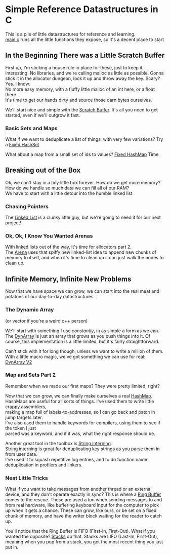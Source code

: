 # Simple Reference Datastructures in C

This is a pile of little datastructures for reference and learning.  
[main.c](main.c) runs all the little functions they expose, so it's a decent place to start

## In the Beginning There was a Little Scratch Buffer

First up, I'm sticking a house rule in place for these, just to keep it interesting.
No libraries, and we're calling malloc as little as possible.
Gonna stick it in the allocator dungeon, lock it up and throw away the key. Scary? Yes. I know.  
No more easy memory, with a fluffy little malloc of an int here, or a float there.  
It's time to get our hands dirty and source those darn bytes ourselves.

We'll start nice and simple with the [Scratch Buffer](allocators/scratch.h).
It's all you need to get started, even if we'll outgrow it fast.

### Basic Sets and Maps
What if we want to deduplicate a list of things, with very few variations?
Try a [Fixed HashSet](maps/fixed_set.h)

What about a map from a small set of ids to values?
[Fixed HashMap](maps/fixed_map.h) Time


## Breaking out of the Box
Ok, we can't stay in a tiny little box forever. How do we get more memory?  
How do we handle so much data we can fill all of our RAM?  
We have to start with a little detour into the humble linked list.  

### Chasing Pointers
The [Linked List](lists/simple_linked_list.h) is a clunky little guy, but we're going to need it for our next project!

### Ok, Ok, I Know You Wanted Arenas
With linked lists out of the way, it's time for allocators part 2.  
The [Arena](allocators/arena.h) uses that spiffy new linked-list idea to append new chunks of memory to itself,
and when it's time to clean up it can just walk the nodes to clean up.

## Infinite Memory, Infinite New Problems
Now that we have space we can grow, we can start into the real meat and potatoes of our day-to-day datastructures.

### The Dynamic Array
(or vector if you're a weird c++ person)

We'll start with something I use *constantly*, in as simple a form as we can.
The [DynArray](lists/simple_dynarray.h) is just an array that grows as you push things into it.
Of course, this implementation is a little limited, but it's fairly straightforward.

Can't stick with it for long though, unless we want to write a million of them.
With a little macro magic, we've got something we can use for real: [DynArray V2](lists/dynarray.h)

### Map and Sets Part 2

Remember when we made our first maps? They were pretty limited, right?  

Now that we can grow, we can finally make ourselves a real [HashMap](maps/growing_map.h).  
HashMaps are useful for all sorts of things. I've used them to write little crappy assemblers,  
making a map full of labels-to-addresses, so I can go back and patch in jump targets later.  
I've also used them to handle keywords for compilers, using them to see if the token I just  
parsed was a keyword, and if it was, what the right response should be.  

Another great tool in the toolbox is [String Interning](maps/intern.h).  
String interning is great for deduplicating key strings as you parse them in from user data.  
I've used it to squash repetitive log entries, and to do function name deduplication in profilers and linkers.

### Neat Little Tricks

What if you want to take messages from another thread or an external device, and they don't operate exactly in sync?
This is where a [Ring Buffer](lists/ring_buffer.h) comes to the rescue.
These are used a ton when sending messages to and from real hardware, like buffering keyboard input for the computer
to pick up when it gets a chance. These can grow, like ours, or be set on a fixed chunk of memory, and have the writer
block waiting for the reader to catch up.

You'll notice that the Ring Buffer is FIFO (First-In, First-Out). What if you wanted the opposite?
[Stacks](lists/stack.h) do that. Stacks are LIFO (Last-In, First-Out), meaning when you pop from a stack,
you get the most recent thing you just put in.
